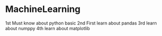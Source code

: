 # MachineLearning 
1st Must know about python basic
2nd First learn about pandas
3rd learn about numppy
4th learn about matplotlib

